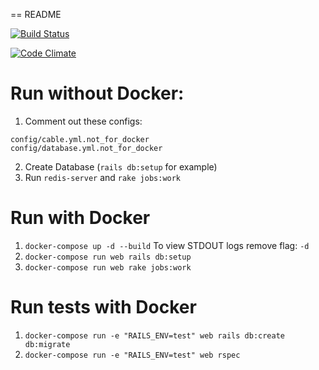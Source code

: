 == README

[![Build Status](https://travis-ci.org/belovamarina/flashcards_2.svg?branch=master)](https://travis-ci.org/belovamarina/flashcards_2)

[![Code Climate](https://codeclimate.com/github/belovamarina/flashcards_2/badges/gpa.svg)](https://codeclimate.com/github/belovamarina/flashcards_2)
# Run without Docker:
1. Comment out these configs:
```
config/cable.yml.not_for_docker
config/database.yml.not_for_docker
```
2. Create Database (`rails db:setup` for example)
3. Run  `redis-server` and `rake jobs:work`

# Run with Docker

1. `docker-compose up -d --build`
To view STDOUT logs remove flag: `-d`
2. `docker-compose run web rails db:setup`
3. `docker-compose run web rake jobs:work`

# Run tests with Docker

1. `docker-compose run -e "RAILS_ENV=test" web rails db:create db:migrate`
2. `docker-compose run -e "RAILS_ENV=test" web rspec`
